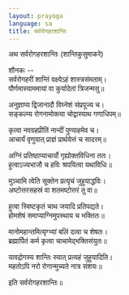 ```yaml
---
layout: prayoga
language: sa
title: सर्वरोगहरशान्तिः
---
```



अथ सर्वरोगहरशान्तिः (शान्तिकुसुमाकरे)

शौनकः --  
सर्वरोगहरीं शान्तिं वक्ष्येऽहं शास्त्रसंमताम्।  
पौर्णमास्याममायां वा कुर्यादेतां त्रिजन्मसु॥

अनुज्ञाप्य द्विजानादौ विघ्नेशं संप्रपूज्य च।  
सङ्कल्प्य रोगनामोक्त्या चोद्वास्याथ गणाधिपम्॥

कृत्वा नवग्रहप्रीतिं नान्दीं पुण्याहमेव च।  
आचार्यं वृणुयात् प्राज्ञं प्रार्थयेत्तं च सादरम्॥

अग्निं प्रतिष्ठाप्याचार्यो गृह्योक्तविधिना ततः।  
हुत्वाऽज्यभाजौ च हविः श्रपयित्वा यथाविधिः॥

मुञ्चामि त्वेति सूक्तेन प्रत्यृचं जुहुयाद्धविः।  
अष्टोत्तरसहस्रं वा शतमष्टोत्तरं तु वा॥

हुत्वा स्विष्टकृतं चाथ जयादि प्रतिपद्यते।  
होमशेषं समाप्याग्निमुपस्थाय च भक्तितः॥

मानोमहान्तमित्यृग्भ्यां बलिं दत्वा च शेषतः।  
ब्रह्मार्पितं कर्म कृत्वा चाचामेद्भक्तिसंयुतः॥

यावद्रोगस्य शान्तिः स्यात् प्रत्यहं जुहुयादिति।  
महतोऽपि नरो रोगान्मुच्यते नात्र संशयः॥

इति सर्वरोगहरशान्तिः॥
